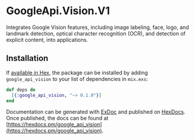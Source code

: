 # GoogleApi.Vision.V1

Integrates Google Vision features, including image labeling, face, logo, and landmark detection,
optical character recognition (OCR), and detection of explicit content, into applications.

## Installation

If [available in Hex](https://hex.pm/docs/publish), the package can be installed
by adding `google_api_vision` to your list of dependencies in `mix.exs`:

```elixir
def deps do
  [{:google_api_vision, "~> 0.1.0"}]
end
```

Documentation can be generated with [ExDoc](https://github.com/elixir-lang/ex_doc)
and published on [HexDocs](https://hexdocs.pm). Once published, the docs can
be found at [https://hexdocs.pm/google_api_vision](https://hexdocs.pm/google_api_vision).
